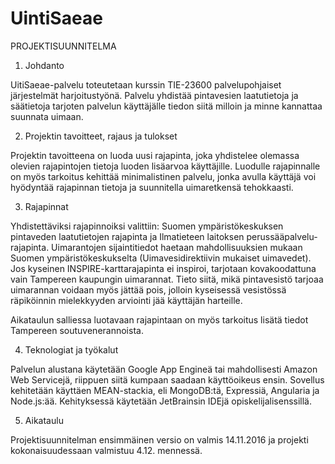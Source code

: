 # UintiSaeae

PROJEKTISUUNNITELMA

1. Johdanto	

UitiSaeae-palvelu toteutetaan kurssin TIE-23600 palvelupohjaiset järjestelmät harjoitustyönä. Palvelu yhdistää pintavesien laatutietoja ja säätietoja tarjoten palvelun käyttäjälle tiedon siitä milloin ja minne kannattaa suunnata uimaan.

2. Projektin tavoitteet, rajaus ja tulokset

Projektin tavoitteena on luoda uusi rajapinta, joka yhdistelee olemassa olevien rajapintojen tietoja luoden lisäarvoa käyttäjille. Luodulle rajapinnalle on myös tarkoitus kehittää minimalistinen palvelu, jonka avulla käyttäjä voi hyödyntää rajapinnan tietoja ja suunnitella uimaretkensä tehokkaasti.

3. Rajapinnat

Yhdistettäviksi rajapinnoiksi valittiin: Suomen ympäristökeskuksen pintaveden laatutietojen rajapinta ja Ilmatieteen laitoksen perussääpalvelu-rajapinta. Uimarantojen sijaintitiedot haetaan mahdollisuuksien mukaan Suomen ympäristökeskukselta (Uimavesidirektiivin mukaiset uimavedet). Jos kyseinen INSPIRE-karttarajapinta ei inspiroi, tarjotaan kovakoodattuna vain Tampereen kaupungin uimarannat. Tieto siitä, mikä pintavesistö tarjoaa uimarannan voidaan myös jättää pois, jolloin kyseisessä vesistössä räpiköinnin mielekkyyden arviointi jää käyttäjän harteille.

Aikataulun salliessa luotavaan rajapintaan on myös tarkoitus lisätä tiedot Tampereen soutuvenerannoista.

4. Teknologiat ja työkalut

Palvelun alustana käytetään Google App Engineä tai mahdollisesti Amazon Web Servicejä, riippuen siitä kumpaan saadaan käyttöoikeus ensin. Sovellus kehitetään käyttäen MEAN-stackia, eli MongoDB:tä, Expressiä, Angularia ja Node.js:ää. Kehityksessä käytetään JetBrainsin IDEjä opiskelijalisenssillä.

5. Aikataulu

Projektisuunnitelman ensimmäinen versio on valmis 14.11.2016 ja projekti kokonaisuudessaan valmistuu 4.12. mennessä.



